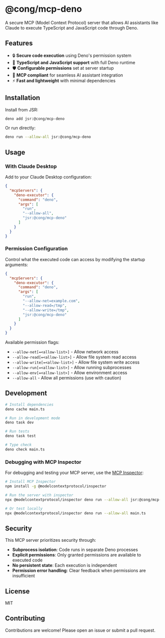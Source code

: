 # @cong/mcp-deno

A secure MCP (Model Context Protocol) server that allows AI assistants like Claude to execute TypeScript and JavaScript code through Deno.

## Features

- 🔒 **Secure code execution** using Deno's permission system
- 🚀 **TypeScript and JavaScript support** with full Deno runtime
- 🛡️ **Configurable permissions** set at server startup
- 🔌 **MCP compliant** for seamless AI assistant integration
- ⚡ **Fast and lightweight** with minimal dependencies

## Installation

Install from JSR:

```bash
deno add jsr:@cong/mcp-deno
```

Or run directly:

```bash
deno run --allow-all jsr:@cong/mcp-deno
```

## Usage

### With Claude Desktop

Add to your Claude Desktop configuration:

```json
{
  "mcpServers": {
    "deno-executor": {
      "command": "deno",
      "args": [
        "run",
        "--allow-all",
        "jsr:@cong/mcp-deno"
      ]
    }
  }
}
```

### Permission Configuration

Control what the executed code can access by modifying the startup arguments:

```json
{
  "mcpServers": {
    "deno-executor": {
      "command": "deno", 
      "args": [
        "run",
        "--allow-net=example.com",
        "--allow-read=/tmp",
        "--allow-write=/tmp",
        "jsr:@cong/mcp-deno"
      ]
    }
  }
}
```

Available permission flags:
- `--allow-net[=<allow-list>]` - Allow network access
- `--allow-read[=<allow-list>]` - Allow file system read access
- `--allow-write[=<allow-list>]` - Allow file system write access
- `--allow-run[=<allow-list>]` - Allow running subprocesses
- `--allow-env[=<allow-list>]` - Allow environment access
- `--allow-all` - Allow all permissions (use with caution)

## Development

```bash
# Install dependencies
deno cache main.ts

# Run in development mode
deno task dev

# Run tests
deno task test

# Type check
deno check main.ts
```

### Debugging with MCP Inspector

For debugging and testing your MCP server, use the [MCP Inspector](https://github.com/modelcontextprotocol/inspector):

```bash
# Install MCP Inspector
npm install -g @modelcontextprotocol/inspector

# Run the server with inspector
npx @modelcontextprotocol/inspector deno run --allow-all jsr:@cong/mcp-deno

# Or test locally
npx @modelcontextprotocol/inspector deno run --allow-all main.ts
```


## Security

This MCP server prioritizes security through:

- **Subprocess isolation**: Code runs in separate Deno processes
- **Explicit permissions**: Only granted permissions are available to executed code
- **No persistent state**: Each execution is independent
- **Permission error handling**: Clear feedback when permissions are insufficient


## License

MIT

## Contributing

Contributions are welcome! Please open an issue or submit a pull request.